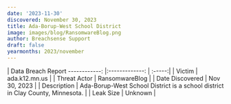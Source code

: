 ```yaml
---
date: '2023-11-30'
discovered: November 30, 2023
title: Ada-Borup-West School District
image: images/blog/RansomwareBlog.png
author: Breachsense Support
draft: false
yearmonths: 2023/november
---
```



| Data Breach Report
------------:     |:-------------:    | :-----:|
| Victim      | ada.k12.mn.us      | 
| Threat Actor      | RansomwareBlog      | 
| Date Discovered      | Nov 30, 2023      | 
| Description      | Ada-Borup-West School District is a school district in Clay County, Minnesota.      | 
| Leak Size      | Unknown      | 

